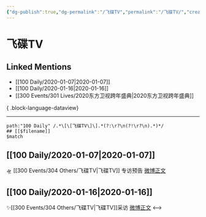 ```yaml
---
{"dg-publish":true,"dg-permalink":"/飞碟TV","permalink":"/飞碟TV/","created":"2023-04-02T13:25:08.000+08:00","updated":"2023-04-10T17:18:51.000+08:00"}
---
```


# 飞碟TV

## Linked Mentions
- [[100 Daily/2020-01-07\|2020-01-07]]
- [[100 Daily/2020-01-16\|2020-01-16]]
- [[300 Events/301 Lives/2020东方卫视跨年盛典\|2020东方卫视跨年盛典]]

{ .block-language-dataview}

---

```expander
path:"100 Daily" /.*\[\[飞碟TV\]\].*(?:\r?\n(?!\r?\n).*)*/
## [[$filename]]
$match
```
## [[100 Daily/2020-01-07\|2020-01-07]]
🛸 [[300 Events/304 Others/飞碟TV\|飞碟TV]] 专访预告 [微博正文](https://m.weibo.cn/6466290670/4458160083784476)
## [[100 Daily/2020-01-16\|2020-01-16]]
✨[[300 Events/304 Others/飞碟TV\|飞碟TV]]采访 [微博正文](https://m.weibo.cn/6466290670/4461431380805864)
<-->
